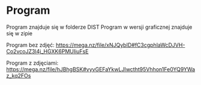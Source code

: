 # Program

Program znajduje się w folderze DIST
Program w wersji graficznej znajduje się w zipie


Program bez zdjęć: 
https://mega.nz/file/xNJQybID#fC3cgphlaWcDJVH-Co2vcoJZ3l4j_HGXK6PMUIiuFsE


Program z zdjęciami:
https://mega.nz/file/hJBhgBSK#vyvGEFaYkwLJIwctht95Vhhon1Fe0YQ9YWaz_kq2FOs
